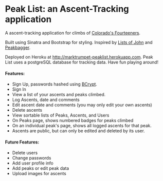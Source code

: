 # Peak List: an Ascent-Tracking application

A ascent-tracking application for climbs of [Colorado's Fourteeners](http://www.14ers.com).

Built using Sinatra and Bootstrap for styling. Inspired by [Lists of John](http://www.listsofjohn.com) and [Peakbagger](http://www.peakbagger.com).

Deployed on Heroku at http://marktrumpet-peaklist.herokuapp.com. Peak List uses a postgreSQL database for tracking data. Have fun playing around!

#### Features:
- Sign Up, passwords hashed using [BCrypt](https://github.com/codahale/bcrypt-ruby).
- Sign In
- View a list of your ascents and peaks climbed.
- Log Ascents, date and comments
- Edit ascent date and comments (you may only edit your own ascents)
- Delete ascents
- View sortable lists of Peaks, Ascents, and Users
- On Peaks page, shows numbered badges for peaks climbed
- On an individual peak's page, shows all logged ascents for that peak.
- Ascents are public, but can only be edited and deleted by its user.

#### Future Features:
- Delete users
- Change passwords
- Add user profile info
- Add peaks or edit peak data
- Upload images for ascents
